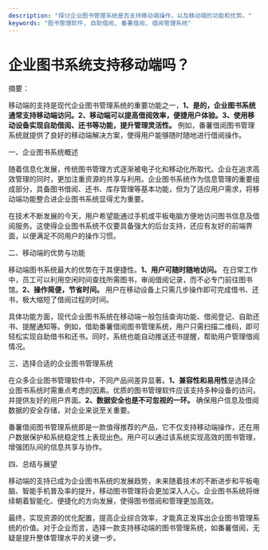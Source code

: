 ```yaml
---
description: "探讨企业图书管理系统是否支持移动端操作，以及移动端的功能和优势。"
keywords: "图书管理软件, 自助借阅, 番薯借阅, 借阅管理系统"
---
```

# 企业图书系统支持移动端吗？

摘要：

移动端的支持是现代企业图书管理系统的重要功能之一，**1、是的，企业图书系统通常支持移动端访问。2、移动端可以提高借阅效率，便捷用户体验。3、使用移动设备实现自助借阅、还书等功能，提升管理灵活性。** 例如，番薯借阅图书管理系统就提供了良好的移动端解决方案，使得用户能够随时随地进行借阅操作。

一、企业图书系统概述

随着信息化发展，传统图书管理方式逐渐被电子化和移动化所取代。企业在追求高效管理的同时，更加注重资源的共享与利用。企业图书系统作为信息管理的重要组成部分，具备图书借阅、还书、库存管理等基本功能，但为了适应用户需求，将移动端功能整合进企业图书系统显得尤为重要。

在技术不断发展的今天，用户希望能通过手机或平板电脑方便地访问图书信息及借阅服务。这使得企业图书系统不仅要具备强大的后台支持，还应有友好的前端界面，以便满足不同用户的操作习惯。

二、移动端的优势与功能

移动端图书系统最大的优势在于其便捷性。**1、用户可随时随地访问。** 在日常工作中，员工可以利用空闲时间查找所需图书，审阅借阅记录，而不必专门前往图书馆。**2、操作简便，节省时间。** 用户在移动设备上只需几步操作即可完成借书、还书，极大缩短了借阅过程的时间。

具体功能方面，现代企业图书系统在移动端一般包括查询功能、借阅登记、自助还书、提醒通知等。例如，借助番薯借阅图书管理系统，用户只需扫描二维码，即可轻松实现自助借书和还书。同时，系统也能自动推送还书提醒，帮助用户管理借阅情况。

三、选择合适的企业图书管理系统

在众多企业图书管理软件中，不同产品间差异显著。**1、兼容性和易用性**是选择企业图书系统时需重点考虑的因素。优质的图书管理软件应该支持多种设备的访问，并提供友好的用户界面。**2、数据安全也是不可忽视的一环。** 确保用户信息及借阅数据的安全存储，对企业来说至关重要。

番薯借阅图书管理系统即是一款值得推荐的产品，它不仅支持移动端操作，还在用户数据保护和系统稳定性上表现出色。用户可以通过该系统实现高效的图书管理，增强团队间的信息共享与协作。

四、总结与展望

移动端的支持已成为企业图书系统的发展趋势，未来随着技术的不断进步和平板电脑、智能手机普及率的提升，移动图书管理将会更加深入人心。企业图书系统将继续朝着智能化、便捷化的方向发展，使得图书借阅和管理更加高效。

最终，实现资源的优化配置，提高企业综合效率，才能真正发挥出企业图书管理系统的价值。对于企业而言，选择一款支持移动端的图书管理系统，如番薯借阅，无疑是提升整体管理水平的关键一步。
